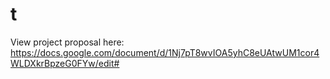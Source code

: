 # t
View project proposal here:
https://docs.google.com/document/d/1Nj7pT8wvIOA5yhC8eUAtwUM1cor4WLDXkrBpzeG0FYw/edit#
